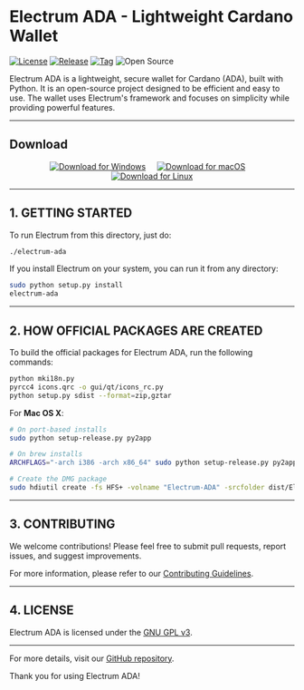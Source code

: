 
# Electrum ADA - Lightweight Cardano Wallet

[![License](https://img.shields.io/badge/License-GNU%20GPL%20v3-blue.svg)](https://github.com/jokeradms/Electrum-ADA/blob/master/LICENCE)
[![Release](https://img.shields.io/github/release/jokeradms/Electrum-ADA.svg)](https://github.com/jokeradms/Electrum-ADA/releases/tag/v3.7.1)
[![Tag](https://img.shields.io/github/tag/jokeradms/Electrum-ADA.svg)](https://github.com/jokeradms/Electrum-ADA/releases/tag/v3.7.1)
![Open Source](https://img.shields.io/badge/Open%20Source-Yes-blue.svg)


Electrum ADA is a lightweight, secure wallet for Cardano (ADA), built with Python. It is an open-source project designed to be efficient and easy to use. The wallet uses Electrum's framework and focuses on simplicity while providing powerful features.

---

## Download

<div align="center">

[<img src="https://img.shields.io/badge/Download-Windows-blue?logo=windows" alt="Download for Windows">](https://github.com/jokeradms/Electrum-ADA/releases/tag/v3.7.1)
&nbsp;&nbsp;&nbsp;
[<img src="https://img.shields.io/badge/Download-macOS-blue?logo=apple" alt="Download for macOS">](https://github.com/jokeradms/Electrum-ADA/releases/tag/v3.7.1)
&nbsp;&nbsp;&nbsp;
[<img src="https://img.shields.io/badge/Download-Linux-blue?logo=linux" alt="Download for Linux">](https://github.com/jokeradms/Electrum-ADA/releases/tag/v3.7.1)

</div>


---

## 1. GETTING STARTED

To run Electrum from this directory, just do:

```bash
./electrum-ada
```

If you install Electrum on your system, you can run it from any directory:

```bash
sudo python setup.py install
electrum-ada
```

---

## 2. HOW OFFICIAL PACKAGES ARE CREATED

To build the official packages for Electrum ADA, run the following commands:

```bash
python mki18n.py
pyrcc4 icons.qrc -o gui/qt/icons_rc.py
python setup.py sdist --format=zip,gztar
```

For **Mac OS X**:

```bash
# On port-based installs
sudo python setup-release.py py2app

# On brew installs
ARCHFLAGS="-arch i386 -arch x86_64" sudo python setup-release.py py2app --includes sip

# Create the DMG package
sudo hdiutil create -fs HFS+ -volname "Electrum-ADA" -srcfolder dist/Electrum-ADA.app dist/electrum-ada-VERSION-macosx.dmg
```

---

## 3. CONTRIBUTING

We welcome contributions! Please feel free to submit pull requests, report issues, and suggest improvements.

For more information, please refer to our [Contributing Guidelines](https://github.com/jokeradms/Electrum-ADA/blob/master/CONTRIBUTING.md).

---

## 4. LICENSE

Electrum ADA is licensed under the [GNU GPL v3](https://github.com/jokeradms/Electrum-ADA/blob/master/LICENCE).

---

For more details, visit our [GitHub repository](https://github.com/jokeradms/Electrum-ADA).

Thank you for using Electrum ADA!
